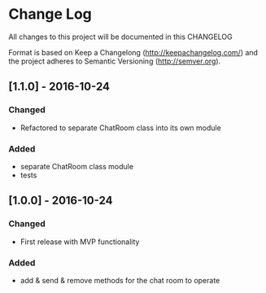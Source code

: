 # Change Log
All changes to this project will be documented in this CHANGELOG

Format is based on Keep a Changelong (http://keepachangelog.com/) and the project adheres to Semantic Versioning (http://semver.org).


## [1.1.0] - 2016-10-24
### Changed
- Refactored to separate ChatRoom class into its own module

### Added
- separate ChatRoom class module
- tests

## [1.0.0] - 2016-10-24
### Changed
- First release with MVP functionality

### Added
- add & send & remove methods for the chat room to operate